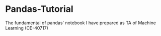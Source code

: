 # Pandas-Tutorial
The fundamental of pandas' notebook I have prepared as TA of Machine Learning (CE-40717)
